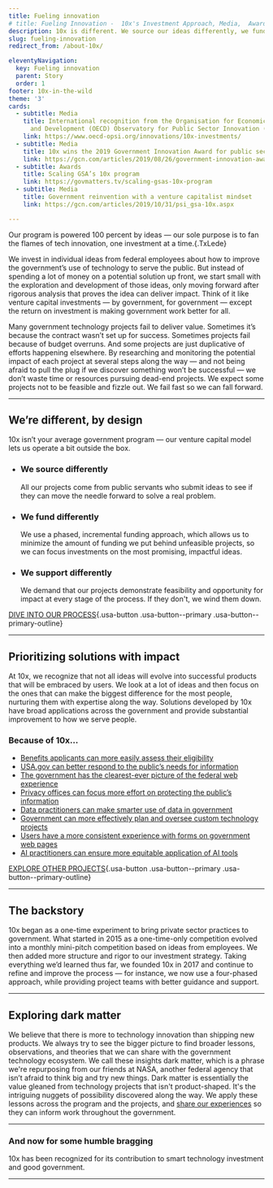 ```yaml
---
title: Fueling innovation
# title: Fueling Innovation -  10x's Investment Approach, Media,  Awards | 10x.GSA.gov
description: 10x is different. We source our ideas differently, we fund differently, we support differently. Find out how we're creating civic tech solutions that     make a difference.
slug: fueling-innovation
redirect_from: /about-10x/

eleventyNavigation:
  key: Fueling innovation
  parent: Story
  order: 1
footer: 10x-in-the-wild
theme: '3'
cards: 
  - subtitle: Media
    title: International recognition from the Organisation for Economic Cooperation
      and Development (OECD) Observatory for Public Sector Innovation (OPSI)
    link: https://www.oecd-opsi.org/innovations/10x-investments/
  - subtitle: Media
    title: 10x wins the 2019 Government Innovation Award for public sector innovation
    link: https://gcn.com/articles/2019/08/26/government-innovation-awards-2019.aspx
  - subtitle: Awards
    title: Scaling GSA’s 10x program
    link: https://govmatters.tv/scaling-gsas-10x-program
  - subtitle: Media
    title: Government reinvention with a venture capitalist mindset
    link: https://gcn.com/articles/2019/10/31/psi_gsa-10x.aspx

---
```

Our program is powered 100 percent by ideas — our sole purpose is to fan the flames of tech innovation, one investment at a time.{.TxLede}

We invest in individual ideas from federal employees about how to improve the government’s use of technology to serve the public. But instead of spending a lot of money on a potential solution up front, we start small with the exploration and development of those ideas, only moving forward after rigorous analysis that proves the idea can deliver impact. Think of it like venture capital investments — by government, for government — except the return on investment is making government work better for all. 

Many government technology projects fail to deliver value. Sometimes it’s because the contract wasn’t set up for success. Sometimes projects fail because of budget overruns. And some projects are just duplicative of efforts happening elsewhere. By researching and monitoring the potential impact of each project at several steps along the way — and not being afraid to pull the plug if we discover something won’t be successful — we don’t waste time or resources pursuing dead-end projects. We expect some projects not to be feasible and fizzle out. We fail fast so we can fall forward.

----

## We’re different, by design
10x isn’t your average government program — our venture capital model lets us operate a bit outside the box. 

- ### We source differently
    All our projects come from public servants who submit ideas to see if they
    can move the needle forward to solve a real problem.
- ### We fund differently
    We use a phased, incremental funding approach, which allows us to minimize
    the amount of funding we put behind unfeasible projects, so we can focus investments
    on the most promising, impactful ideas.
- ### We support differently
    We demand that our projects demonstrate feasibility and opportunity for
    impact at every stage of the process. If they don't, we wind them down.

[DIVE INTO OUR PROCESS](../process/){.usa-button .usa-button--primary .usa-button--primary-outline}

----

## Prioritizing solutions with impact

At 10x, we recognize that not all ideas will evolve into successful products that will be embraced by users. We look at a lot of ideas and then focus on the ones that can make the biggest difference for the most people, nurturing them with expertise along the way. Solutions developed by 10x have broad applications across the government and provide substantial improvement to how we serve people.
### Because of 10x...

- [Benefits applicants can more easily assess their eligibility](https://portfolios.18f.gov/projects/eligibility-apis/)
- [USA.gov can better respond to the public’s needs for information](https://github.com/18F/10x-MeL)
- [The government has the clearest-ever picture of the federal web experience](../projects/site-scanner/)
- [Privacy offices can focus more effort on protecting the public’s information](https://all-sorns.app.cloud.gov/)
- [Data practitioners can make smarter use of data in government](https://18f.gsa.gov/2019/03/05/the-us-data-federation/)
- [Government can more effectively plan and oversee custom technology projects](https://derisking-guide.18f.gov/)
- [Users have a more consistent experience with forms on government web pages](https://designsystem.digital.gov/components/form-controls/)
- [AI practitioners can ensure more equitable application of AI tools](https://github.com/MLBiasgov/MLBias/blob/main/README.md)

[EXPLORE OTHER PROJECTS](../projects/){.usa-button .usa-button--primary .usa-button--primary-outline}

----

## The backstory

10x began as a one-time experiment to bring private sector practices to government. What started in 2015 as a one-time-only competition evolved into a monthly mini-pitch competition based on ideas from employees. We then added more structure and rigor to our investment strategy. Taking everything we’d learned thus far, we founded 10x in 2017 and continue to refine and improve the process — for instance, we now use a four-phased approach, while providing project teams with better guidance and support.

----

## Exploring dark matter

We believe that there is more to technology innovation than shipping new products. We always try to see the bigger picture to find broader lessons, observations, and theories that we can share with the government technology ecosystem. We call these insights dark matter, which is a phrase we're repurposing from our friends at NASA, another federal agency that isn’t afraid to think big and try new things. Dark matter is essentially the value gleaned from technology projects that isn't product-shaped. It's the intriguing nuggets of possibility discovered along the way. We apply these lessons across the program and the projects, and [share our experiences](https://10x.gsa.gov/reports/fy21-impact-report/#the-dark-matter) so they can inform work throughout the government.

----
### And now for some humble bragging
10x has been recognized for its contribution to smart technology investment and good government.


----